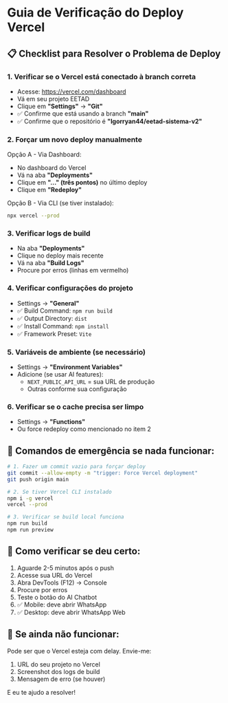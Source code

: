 # Guia de Verificação do Deploy Vercel

## 📋 Checklist para Resolver o Problema de Deploy

### **1. Verificar se o Vercel está conectado à branch correta**
- Acesse: https://vercel.com/dashboard
- Vá em seu projeto EETAD
- Clique em **"Settings"** → **"Git"**
- ✅ Confirme que está usando a branch **"main"**
- ✅ Confirme que o repositório é **"Igorryan44/eetad-sistema-v2"**

### **2. Forçar um novo deploy manualmente**
Opção A - Via Dashboard:
- No dashboard do Vercel
- Vá na aba **"Deployments"**
- Clique em **"..." (três pontos)** no último deploy
- Clique em **"Redeploy"**

Opção B - Via CLI (se tiver instalado):
```bash
npx vercel --prod
```

### **3. Verificar logs de build**
- Na aba **"Deployments"**
- Clique no deploy mais recente
- Vá na aba **"Build Logs"**
- Procure por erros (linhas em vermelho)

### **4. Verificar configurações do projeto**
- Settings → **"General"**
- ✅ Build Command: `npm run build`
- ✅ Output Directory: `dist`
- ✅ Install Command: `npm install`
- ✅ Framework Preset: `Vite`

### **5. Variáveis de ambiente (se necessário)**
- Settings → **"Environment Variables"**
- Adicione (se usar AI features):
  - `NEXT_PUBLIC_API_URL` = sua URL de produção
  - Outras conforme sua configuração

### **6. Verificar se o cache precisa ser limpo**
- Settings → **"Functions"**
- Ou force redeploy como mencionado no item 2

## 🔧 Comandos de emergência se nada funcionar:

```bash
# 1. Fazer um commit vazio para forçar deploy
git commit --allow-empty -m "trigger: Force Vercel deployment"
git push origin main

# 2. Se tiver Vercel CLI instalado
npm i -g vercel
vercel --prod

# 3. Verificar se build local funciona
npm run build
npm run preview
```

## 📱 Como verificar se deu certo:

1. Aguarde 2-5 minutos após o push
2. Acesse sua URL do Vercel
3. Abra DevTools (F12) → Console
4. Procure por erros
5. Teste o botão do AI Chatbot
6. ✅ Mobile: deve abrir WhatsApp
7. ✅ Desktop: deve abrir WhatsApp Web

## 🚨 Se ainda não funcionar:

Pode ser que o Vercel esteja com delay. Envie-me:
1. URL do seu projeto no Vercel
2. Screenshot dos logs de build
3. Mensagem de erro (se houver)

E eu te ajudo a resolver!
